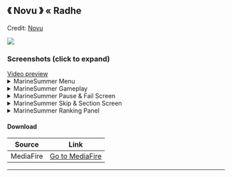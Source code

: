 ## 《 Novu 》  «  Radhe
Credit: [Novu](https://osu.ppy.sh/users/17561095)

![]( https://i.imgur.com/dIZ16wN.png )

### Screenshots (click to expand)
<a href="https://www.youtube.com/watch?v=iIIfWIOTLl8&t=71s" target="_blank">
 Video preview
</a>

<details>
<summary>MarineSummer Menu</summary>
<img src="https://i.imgur.com/r643eJo.png" title="Menu Background">
<img src="https://i.imgur.com/FYofVM4.png" title="Song Select">
<img src="https://i.imgur.com/Zr8vdm8.png" title="Select Modes">
<img src="https://i.imgur.com/F0QLKaG.png" title="Mod Icons">
</details>

<details>
<summary>MarineSummer Gameplay</summary>
<img src="https://i.imgur.com/Y8h6vQg.png" title="Gameplay circles">
<img src="https://i.imgur.com/wGkMQKn.png" title="Gameplay circles">
</details>

<details>
<summary>MarineSummer Pause & Fail Screen</summary>
<img src="https://i.imgur.com/RV1zxDf.png" title="Screen Pause">
<img src="https://i.imgur.com/PkT5tsQ.png" title="Screen Fail">
</details>

<details>
<summary>MarineSummer Skip & Section Screen</summary>
<img src="https://i.imgur.com/Xm2CQfw.png" title="Screen Skip">
<img src="https://i.imgur.com/WqjN4ub.png" title="Screen Pass">
<img src="https://i.imgur.com/JZwZE0U.png" title="Screen Fail">
</details>

<details>
<summary>MarineSummer Ranking Panel</summary>
<img src="https://i.imgur.com/jNIJzc2.png" title="Ranking Panel">
<img src="https://i.imgur.com/1czkSjD.png" title="Ranking Panel">
</details>

#### Download
Source|Link|
|---|---|
|MediaFire|[Go to MediaFire](https://www.mediafire.com/file/wgxmzdat4hmkx3j/-_%25E3%2580%258A_E_%25E3%2580%258B_%25C2%25AB_Radhe_V1.1_-_LITE_%25C2%25BB_-.osk/file)|

___
